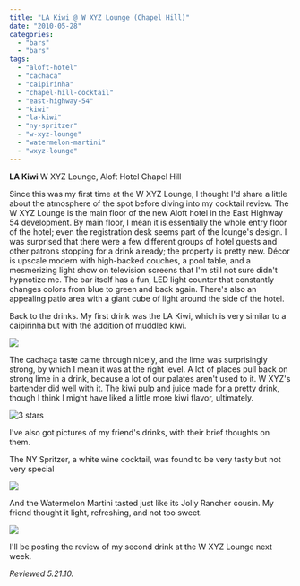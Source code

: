 ```yaml
---
title: "LA Kiwi @ W XYZ Lounge (Chapel Hill)"
date: "2010-05-28"
categories:
  - "bars"
  - "bars"
tags:
  - "aloft-hotel"
  - "cachaca"
  - "caipirinha"
  - "chapel-hill-cocktail"
  - "east-highway-54"
  - "kiwi"
  - "la-kiwi"
  - "ny-spritzer"
  - "w-xyz-lounge"
  - "watermelon-martini"
  - "wxyz-lounge"
---
```


**LA Kiwi** W XYZ Lounge, Aloft Hotel Chapel Hill

Since this was my first time at the W XYZ Lounge, I thought I'd share a little about the atmosphere of the spot before diving into my cocktail review. The W XYZ Lounge is the main floor of the new Aloft hotel in the East Highway 54 development. By main floor, I mean it is essentially the whole entry floor of the hotel; even the registration desk seems part of the lounge's design. I was surprised that there were a few different groups of hotel guests and other patrons stopping for a drink already; the property is pretty new. Décor is upscale modern with high-backed couches, a pool table, and a mesmerizing light show on television screens that I'm still not sure didn't hypnotize me. The bar itself has a fun, LED light counter that constantly changes colors from blue to green and back again. There's also an appealing patio area with a giant cube of light around the side of the hotel.

Back to the drinks. My first drink was the LA Kiwi, which is very similar to a caipirinha but with the addition of muddled kiwi.

![](http://www.thegourmez.com/gourmez/photos/wxyz1.JPG)

The cachaça taste came through nicely, and the lime was surprisingly strong, by which I mean it was at the right level. A lot of places pull back on strong lime in a drink, because a lot of our palates aren't used to it. W XYZ's bartender did well with it. The kiwi pulp and juice made for a pretty drink, though I think I might have liked a little more kiwi flavor, ultimately.




<div class="caption">

![3 stars](http://s3.amazonaws.com/thegourmez-wpmedia/2009/02/rating_avocado1.gif "rating_avocado1")</div>


I've also got pictures of my friend's drinks, with their brief thoughts on them.

The NY Spritzer, a white wine cocktail, was found to be very tasty but not very special

![](http://www.thegourmez.com/gourmez/photos/wxyz3.JPG)

And the Watermelon Martini tasted just like its Jolly Rancher cousin. My friend thought it light, refreshing, and not too sweet.

![](http://www.thegourmez.com/gourmez/photos/wxyz2.JPG)

I'll be posting the review of my second drink at the W XYZ Lounge next week.

_Reviewed 5.21.10._
